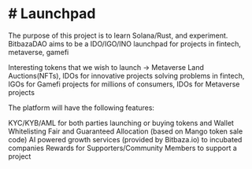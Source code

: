 # # Launchpad

The purpose of this project is to learn Solana/Rust, and experiment. BitbazaDAO aims to be a IDO/IGO/INO launchpad for projects in fintech, metaverse, gamefi

Interesting tokens that we wish to launch -> Metaverse Land Auctions(NFTs), IDOs for innovative projects solving problems in fintech, IGOs for Gamefi projects for millions of consumers, IDOs for Metaverse projects

The platform will have the following features:

KYC/KYB/AML for both parties launching or buying tokens and Wallet Whitelisting
Fair and Guaranteed Allocation (based on Mango token sale code)
AI powered growth services (provided by Bitbaza.io) to incubated companies
Rewards for Supporters/Community Members to support a project
